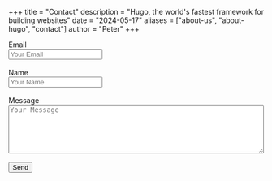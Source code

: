 +++
title = "Contact"
description = "Hugo, the world's fastest framework for building websites"
date = "2024-05-17"
aliases = ["about-us", "about-hugo", "contact"]
author = "Peter"
+++

<form accept-charset="UTF-8" action="https://fabform.io/f/PQsSJz1" method="POST">
    <label for="email">Email</label><br>
    <input type="email" name="email" id="email" placeholder="Your Email" required><br><br>
    <label for="name">Name</label><br>
    <input type="text" name="name" id="name" placeholder="Your Name" required><br><br>
    <label for="message">Message</label><br>
    <textarea name="message" rows="6" cols="60" id="messane" placeholder="Your Message" required></textarea><br><br>
    <button type="submit">Send</button>
</form>
